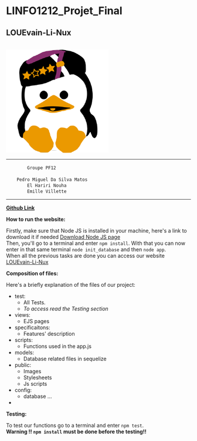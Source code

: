 # LINFO1212_Projet_Final
## LOUEvain-Li-Nux
\
![Louvain-Li-Nux](public/favicon.ico) 

---
            Groupe PF12

        Pedro Miguel Da Silva Matos
            El Hariri Nouha
            Emille Villette
---
**[Github Link](https://github.com/Emilevillette/LINFO1212-2022-12)**

**How to run the website:**

Firstly, make sure that Node JS is installed in your machine, here's a link to download it if needed [Download Node JS page](https://nodejs.org/en/download/) \
Then, you'll go to a terminal and enter `npm install`. With that you can now enter in that same terminal `node init_database` and then `node app`. \
When all the previous tasks are done you can access our website [LOUEvain-Li-Nux](https://localhost:8080/)

**Composition of files:**

Here's a briefly explanation of the files of our project:
- test: 
  - All Tests. 
  - _To access read the Testing section_
- views: 
  - EJS pages
- specificaitons:
  - Features' description
- scripts: 
  - Functions used in the app.js
- models: 
  - Database related files in sequelize
- public: 
  - Images
  - Stylesheets 
  - Js scripts
- config:
  - database ...
- 

**Testing:**

To test our functions go to a terminal and enter `npm test`. \
**Warning !! `npm install` must be done before the testing!!**